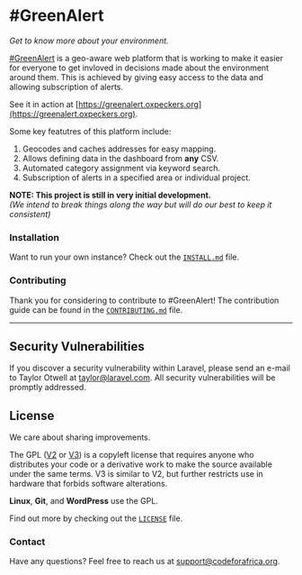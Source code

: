 \#GreenAlert
============

*Get to know more about your environment.*

[#GreenAlert](https://greenalert.oxpeckers.org) is a geo-aware web platform that is working to make it easier for everyone to get invloved in decisions made about the environment around them. This is achieved by giving easy access to the data and allowing subscription of alerts.

See it in action at [https://greenalert.oxpeckers.org](https://greenalert.oxpeckers.org).

Some key featutres of this platform include:

1. Geocodes and caches addresses for easy mapping.
2. Allows defining data in the dashboard from **any** CSV.
3. Automated category assignment via keyword search.
4. Subscription of alerts in a specified area or individual project.

**NOTE: This project is still in very initial development.**  
*(We intend to break things along the way but will do our best to keep it consistent)*


### Installation

Want to run your own instance? Check out the [`INSTALL.md`](./INSTALL.md) file.


### Contributing

Thank you for considering to contribute to #GreenAlert! The contribution guide can be found in the [`CONTRIBUTING.md`](./CONTRIBUTING.md) file.

---

## Security Vulnerabilities

If you discover a security vulnerability within Laravel, please send an e-mail to Taylor Otwell at taylor@laravel.com. All security vulnerabilities will be promptly addressed.

## License

We care about sharing improvements.

The GPL ([V2](http://choosealicense.com/licenses/gpl-2.0/) or [V3](http://choosealicense.com/licenses/gpl-3.0/)) is a copyleft license that requires anyone who distributes your code or a derivative work to make the source available under the same terms. V3 is similar to V2, but further restricts use in hardware that forbids software alterations.

**Linux**, **Git**, and **WordPress** use the GPL.

Find out more by checking out the [`LICENSE`](./LICENSE) file.


### Contact

Have any questions? Feel free to reach us at [support@codeforafrica.org](mailto:support@codeforafrica.org).

